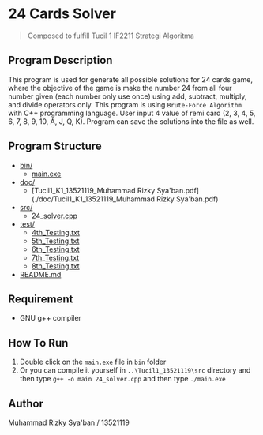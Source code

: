 # 24 Cards Solver
> Composed to fulfill Tucil 1 IF2211 Strategi Algoritma

## Program Description
This program is used for generate all possible solutions for 24 cards game, where the objective of the game is make the number 24 from all four number given (each number only use once) using add, subtract, multiply, and divide operators only. This program is using `Brute-Force Algorithm` with C++ programming language. User input 4 value of remi card (2, 3, 4, 5, 6, 7, 8, 9, 10, A, J, Q, K). Program can save the solutions into the file as well.

## Program Structure
* [bin/](./bin)
  * [main.exe](./bin/main.exe)
* [doc/](./doc)
  * [Tucil1_K1_13521119_Muhammad Rizky Sya'ban.pdf](./doc/Tucil1_K1_13521119_Muhammad Rizky Sya'ban.pdf)
* [src/](./src)
  * [24_solver.cpp](./src/24_solver.cpp)
* [test/](./test)
  * [4th_Testing.txt](./test/4th_Testing.txt)
  * [5th_Testing.txt](./test/5th_Testing.txt)
  * [6th_Testing.txt](./test/6th_Testing.txt)
  * [7th_Testing.txt](./test/7th_Testing.txt)
  * [8th_Testing.txt](./test/8th_Testing.txt)
* [README.md](./README.md)

## Requirement
- GNU g++ compiler

## How To Run
1. Double click on the `main.exe` file in `bin` folder
2. Or you can compile it yourself in `..\Tucil1_13521119\src` directory and then type `g++ -o main 24_solver.cpp` and then type `./main.exe`

## Author
Muhammad Rizky Sya'ban / 13521119
